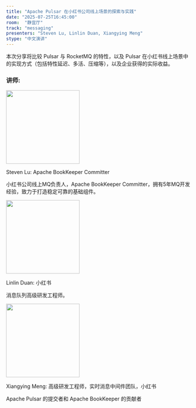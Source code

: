 ```yaml
---
title: "Apache Pulsar 在小红书公司线上场景的探索与实践"
date: "2025-07-25T16:45:00"
room:  "静宜厅"
track: "messaging"
presenters: "Steven Lu, Linlin Duan, Xiangying Meng"
stype: "中文演讲"
---
```


本次分享将比较 Pulsar 与 RocketMQ 的特性，以及 Pulsar 在小红书线上场景中的实现方式（包括特性延迟、多活、压缩等），以及企业获得的实际收益。

### 讲师:


<img src="https://sessionize.com/image/cbfa-400o400o1-ESKkvrfZuBwQ1D6wS44efw.png" width="200" /><br/>

Steven Lu: Apache BookKeeper Committer

小红书公司线上MQ负责人，Apache BookKeeper Committer，拥有5年MQ开发经验，致力于打造稳定可靠的基础组件。


<img src="https://sessionize.com/image/c4ef-400o400o1-G5WbeaPCnPq4qGtLsWPxeJ.png" width="200" /><br/>

Linlin Duan: 小红书

消息队列高级研发工程师。


<img src="https://sessionize.com/image/1e22-400o400o1-sur9nCJPfC1zfWY13LgGoT.png" width="200" /><br/>

Xiangying Meng: 高级研发工程师，实时消息中间件团队，小红书

Apache Pulsar 的提交者和 Apache BookKeeper 的贡献者